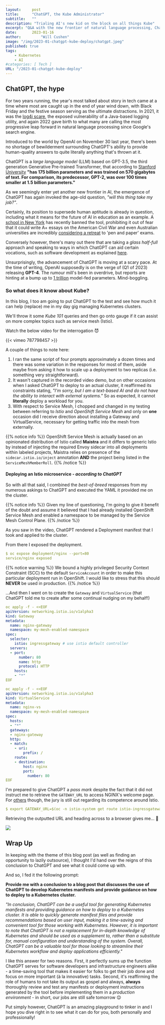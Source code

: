 ```yaml
---
layout:     post
title:      "ChatGPT, the Kube Administrator"
subtitle:   ""
description: "Trialing AI's new kid on the block on all things Kube"
excerpt: "Q&A with the new frontier of natural language processing, ChatGPT, letting it divulge its Kubernetes knowhow"
date:       2023-01-16
author:         "Will Cushen"
image: "/img/2023-01-chatgpt-kube-deploy/chatgpt.jpeg"
published: true
tags:
    - Kubernetes
    - AI
#categories: [ Tech ]
URL: "/2023-01-chatgpt-kube-deploy"
---
```


## ChatGPT, the hype

For two years running, the year's most talked about story in tech came at a time where most are caught up in the end of year wind down, with Black Friday and the festive season serving as the ultimate distractions. In 2021, it was the [log4j scare](https://www.infosecurity-magazine.com/news-features/log4j-vulnerability-12-months-on/), the exposed vulnerability of a Java-based logging utility, and again 2022 gave birth to what many are calling the most progressive leap forward in natural language processing since Google's search engine. 

Introduced to the world by OpenAI on November 30 last year, there's been no shortage of bewilderment surrounding ChatGPT's ability to provide human-quality answers to quite literally anything that's thrown at it. 

ChatGPT is a _large language model_ (LLM) based on GPT-3.5, the third generation Generative Pre-trained Transformer, that according to [Stanford University](https://hai.stanford.edu/news/how-large-language-models-will-transform-science-society-and-ai) **"has 175 billion parameters and was trained on 570 gigabytes of text. For comparison, its predecessor, GPT-2, was over 100 times smaller at 1.5 billion parameters."**

As we seemingly enter yet another new frontier in AI, the emergence of ChatGPT has again invoked the age-old question, _"will this thing take my job?"_.

Certainly, its position to supersede human aptitude is already in question, including what it means for the future of AI in education as an example. A [school in New York](https://www.abc.net.au/news/2023-01-08/artificial-intelligence-chatgpt-chatbot-explained/101835670) has recently banned the tool, prohibiting it out of fear that it could write A+ essays on the American Civil War and even Australian universities are incredibly [considering a retreat](https://www.theguardian.com/australia-news/2023/jan/10/universities-to-return-to-pen-and-paper-exams-after-students-caught-using-ai-to-write-essays) to 'pen and paper' exams.

Conversely however, there's many out there that are taking a _glass half-full_ approach and speaking to ways in which ChatGPT can aid certain vocations, such as software development as explained [here](https://medium.com/geekculture/7-ways-chatgpt-can-help-you-to-become-a-better-developer-2c490d7a387d).

Unsurprisingly, the advancement of ChatGPT is moving at a scary pace. At the time of writing, OpenAI supposedly is on the verge of (Q1 of 2023) releasing **GPT-4**. The rumour mill's been in overdrive, but reports are hinting at a bump up to [1 trillion](https://thechainsaw.com/business/chatgpt-4-vs-chatgpt-3-latest-development/) model-fed parameters. Mind-boggling. 

### So what does it know about Kube?

In this blog, I too am going to put ChatGPT to the test and see how much it can help (replace) me in my day gig managing Kubernetes clusters. 

We'll throw it some _Kube 101_ queries and then go onto gauge if it can assist on more complex topics such as service mesh (Istio).

Watch the below video for the interrogation :smiling_imp:

{{< vimeo 787798457 >}}

A couple of things to note here: 

1. I ran the same script of four prompts approximately a dozen times and there was some variation in the responses for most of them, aside maybe from asking it how to scale up a deployment to two replicas (i.e. something very straightforward). 
2. It wasn't captured in the recorded video demo, but on other occasions when I asked ChatGPT to deploy to an actual cluster, it reaffirmed its constraints stating, _"I'm sorry, but I am a text-based AI and do not have the ability to interact with external systems."_ So as expected, it cannot **literally** deploy a workload for you. 
3. With respect to Service Mesh, I chopped and changed in my testing between referring to _Istio_ and _OpenShift Service Mesh_ and only on **one** occasion did I receive direction about installing a Gateway and VirtualService, necessary for getting traffic into the mesh from externally.

{{% notice info %}}
OpenShift Service Mesh is actually based on an opinionated distribution of Istio called **Maistra** and it differs to generic Istio by instead of injecting the required Envoy sidecar into all deployments within labeled projects, Maistra relies on presence of the `sidecar.istio.io/inject` annotation **AND** the project being listed in the `ServiceMeshMemberRoll`.
{{% /notice %}}


#### Deploying an Istio microservice - _according to ChatGPT_

So with all that said, I combined the _best-of-breed_ responses from my numerous askings to ChatGPT and executed the YAML it provided me on the cluster.

{{% notice info %}}
Given my line of questioning, I'm going to give it benefit of the doubt and assume it believed that I had already installed OpenShift Service Mesh and enabled a namespace to be managed by the Service Mesh Control Plane. 
{{% /notice %}}

As you saw in the video, ChatGPT rendered a Deployment manifest that I took and applied to the cluster. 

From there I exposed the deployment. 

```yaml
$ oc expose deployment/nginx --port=80
service/nginx exposed
```

{{% notice warning %}}
We bound a highly privileged Security Context Constraint (SCC) to the default `ServiceAccount` in order to make this particular deployment run in OpenShift. I would like to stress that this should **NEVER** be used in production.
{{% /notice %}}


...And then I went on to create the `Gateway` and `VirtualService` (that ChatGPT told me to create after some continual nudging on my behalf!)

```yaml
oc apply -f - <<EOF
apiVersion: networking.istio.io/v1alpha3
kind: Gateway
metadata:
  name: nginx-gateway
  namespace: my-mesh-enabled-namespace
spec:
  selector:
    istio: ingressgateway # use istio default controller
  servers:
  - port:
      number: 80
      name: http
      protocol: HTTP
    hosts:
    - "*"
EOF
```


```yaml
oc apply -f - <<EOF
apiVersion: networking.istio.io/v1alpha3
kind: VirtualService
metadata:
  name: nginx-vs
  namespace: my-mesh-enabled-namespace
spec:
  hosts:
  - "*"
  gateways:
  - nginx-gateway
  http:
  - match:
    - uri:
        prefix: /
    route:
    - destination:
        host: nginx
        port:
          number: 80
EOF
```

I'm prepared to give ChatGPT a _pass mark_ despite the fact that it did not instruct me to retrieve the `GATEWAY_URL` to access NGINX's welcome page. For [others](https://www.linkedin.com/posts/ioannis-kalyvas-86467034_coding-istio-kubernetes-activity-7019327867058606080-3l4m?utm_source=share&utm_medium=member_desktop) though, the jury is still out regarding its competence around Istio. 

```yaml
$ export GATEWAY_URL=$(oc -n istio-system get route istio-ingressgateway -o jsonpath='{.spec.host}')
```

Retrieving the outputted URL and heading across to a browser gives me... :tada:

![](/img/2023-01-chatgpt-kube-deploy/nginx-welcome.png)

## Wrap Up

In keeping with the theme of this blog post (as well as finding an opportunity to lazily outsource), I thought I'd hand over the reigns of this conclusion to ChatGPT and see what it could come up with. 

And so, I fed it the following prompt:

**Provide me with a conclusion to a blog post that discusses the use of ChatGPT to develop Kubernetes manifests and provide guidance on how to deploy to a Kubernetes cluster.**

_"In conclusion, ChatGPT can be a useful tool for generating Kubernetes manifests and providing guidance on how to deploy to a Kubernetes cluster. It is able to quickly generate manifest files and provide recommendations based on user input, making it a time-saving and convenient tool for those working with Kubernetes. However, it is important to note that ChatGPT is not a replacement for in-depth knowledge of Kubernetes and should be used as a supplement to, rather than a substitute for, manual configuration and understanding of the system. Overall, ChatGPT can be a valuable tool for those looking to streamline their Kubernetes workflow and deploy applications efficiently."_

I like this answer for two reasons. First, it perfectly sums up the function ChatGPT serves for software developers and infrastructure engineers alike - a 
time-saving tool that makes it easier for folks to get their job done and focus on more important (à la innovative) tasks. Second, it's reaffirming the role of humans to not take its output as gospel and always, **always** thoroughly review and test any manifests or deployment instructions generated by the tool before implementing them in a _production environment_ - in short, our jobs are still safe tomorrow :relieved:

Put simply however, ChatGPT is an amazing playground to tinker in and I hope you dive right in to see what it can do for you, both personally and professionally!